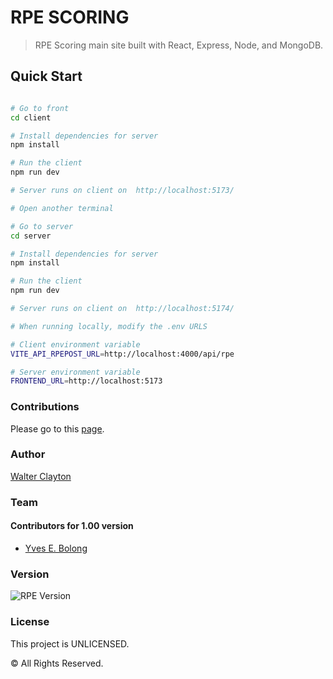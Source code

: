 # RPE SCORING

> RPE Scoring main site built with React, Express, Node, and MongoDB.

## Quick Start

```bash

# Go to front
cd client

# Install dependencies for server
npm install

# Run the client
npm run dev

# Server runs on client on  http://localhost:5173/

# Open another terminal

# Go to server
cd server

# Install dependencies for server
npm install

# Run the client
npm run dev

# Server runs on client on  http://localhost:5174/

# When running locally, modify the .env URLS

# Client environment variable
VITE_API_RPEPOST_URL=http://localhost:4000/api/rpe

# Server environment variable
FRONTEND_URL=http://localhost:5173

```

### Contributions

Please go to this [page](CONTRIBUTIONS.md).

### Author

[Walter Clayton](http://www.walterclayton.com)

### Team

#### Contributors for 1.00 version

- [Yves E. Bolong](https://github.com/yvessoham)

### Version

![RPE Version](https://img.shields.io/badge/RPE-1.00-blue)

### License

This project is UNLICENSED.

© All Rights Reserved.
